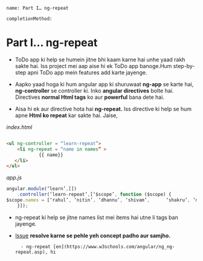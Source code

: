 ```ngmeta
name: Part I… ng-repeat

completionMethod:
```
# Part I… ng-repeat

- ToDo app ki help se humein jitne bhi kaam karne hai unhe yaad rakh sakte hai. Iss project mei aap aise hi ek ToDo app banoge.Hum step-by-step apni ToDo app mein features add karte jayenge.

- Aapko yaad hoga ki hum angular app ki shuruwaat **ng-app** se karte hai, **ng-controller** se controller ki. Inko **angular directives** bolte hai. Directives **normal Html tags** ko aur **powerful** bana dete hai.

- Aisa hi ek aur directive hota hai **ng-repeat.** Iss directive ki help se hum apne **Html ko repeat** kar sakte hai. Jaise,

_index.html_
```html

<ul ng-controller = “learn-repeat”>
    <li ng-repeat = “name in names” >
            {{ name}}
   </li>
</ul>
```

_app.js_

```javascript
angular.module(‘learn’,[])
    .controller(‘learn-repeat’,[‘$scope’, function ($scope) {
$scope.names = [‘rahul’, ‘nitin’, ‘dhannu’, ‘shivam’,      ‘shakru’, ‘manoj’, ‘deepanshu’, ‘suraj’, ‘aslam’];
    }]);

```


- ng-repeat ki help se jitne names list mei items hai utne li tags ban jayenge.

- [Issue](https://github.com/vidur149/angular-todo/issues/1) **resolve karne se pehle yeh concept padho aur samjho.**

		- ng-repeat [en](https://www.w3schools.com/angular/ng_ng-repeat.asp), hi

